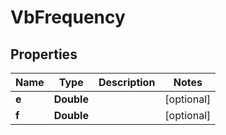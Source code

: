 
# VbFrequency

## Properties
Name | Type | Description | Notes
------------ | ------------- | ------------- | -------------
**e** | **Double** |  |  [optional]
**f** | **Double** |  |  [optional]



